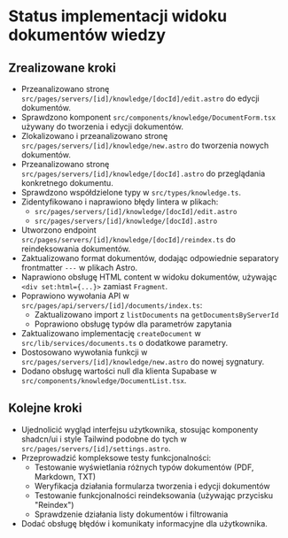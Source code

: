 # Status implementacji widoku dokumentów wiedzy

## Zrealizowane kroki
- Przeanalizowano stronę `src/pages/servers/[id]/knowledge/[docId]/edit.astro` do edycji dokumentów.
- Sprawdzono komponent `src/components/knowledge/DocumentForm.tsx` używany do tworzenia i edycji dokumentów.
- Zlokalizowano i przeanalizowano stronę `src/pages/servers/[id]/knowledge/new.astro` do tworzenia nowych dokumentów.
- Przeanalizowano stronę `src/pages/servers/[id]/knowledge/[docId].astro` do przeglądania konkretnego dokumentu.
- Sprawdzono współdzielone typy w `src/types/knowledge.ts`.
- Zidentyfikowano i naprawiono błędy lintera w plikach:
  - `src/pages/servers/[id]/knowledge/[docId]/edit.astro`
  - `src/pages/servers/[id]/knowledge/[docId].astro`
- Utworzono endpoint `src/pages/servers/[id]/knowledge/[docId]/reindex.ts` do reindeksowania dokumentów.
- Zaktualizowano format dokumentów, dodając odpowiednie separatory frontmatter `---` w plikach Astro.
- Naprawiono obsługę HTML content w widoku dokumentów, używając `<div set:html={...}>` zamiast `Fragment`.
- Poprawiono wywołania API w `src/pages/api/servers/[id]/documents/index.ts`:
  - Zaktualizowano import z `listDocuments` na `getDocumentsByServerId`
  - Poprawiono obsługę typów dla parametrów zapytania
- Zaktualizowano implementację `createDocument` w `src/lib/services/documents.ts` o dodatkowe parametry.
- Dostosowano wywołania funkcji w `src/pages/servers/[id]/knowledge/new.astro` do nowej sygnatury.
- Dodano obsługę wartości null dla klienta Supabase w `src/components/knowledge/DocumentList.tsx`.

## Kolejne kroki
- Ujednolicić wygląd interfejsu użytkownika, stosując komponenty shadcn/ui i style Tailwind podobne do tych w `src/pages/servers/[id]/settings.astro`.
- Przeprowadzić kompleksowe testy funkcjonalności:
  - Testowanie wyświetlania różnych typów dokumentów (PDF, Markdown, TXT)
  - Weryfikacja działania formularza tworzenia i edycji dokumentów
  - Testowanie funkcjonalności reindeksowania (używając przycisku "Reindex")
  - Sprawdzenie działania listy dokumentów i filtrowania
- Dodać obsługę błędów i komunikaty informacyjne dla użytkownika.